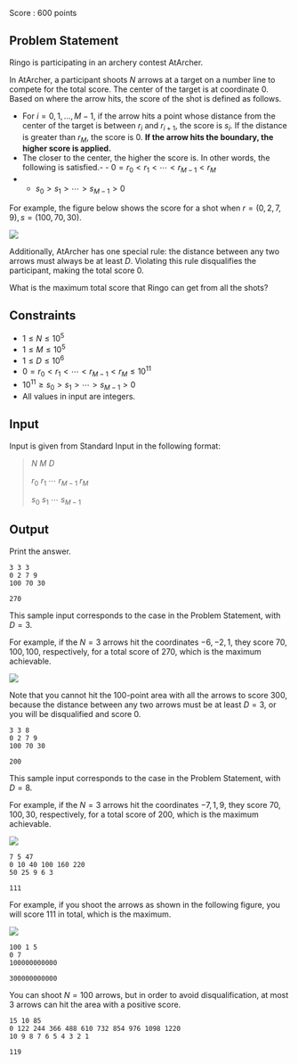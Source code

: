 Score : $600$ points

## Problem Statement

Ringo is participating in an archery contest AtArcher.

In AtArcher, a participant shoots $N$ arrows at a target on a number line to compete for the total score. The center of the target is at coordinate $0$. Based on where the arrow hits, the score of the shot is defined as follows.

- For $i = 0, 1, \dots, M-1$, if the arrow hits a point whose distance from the center of the target is between $r_i$ and $r_{i+1}$, the score is $s_i$. If the distance is greater than $r_M$, the score is $0$. **If the arrow hits the boundary, the higher score is applied.**
- The closer to the center, the higher the score is. In other words, the following is satisfied.-   - $0 = r_0 \lt r_1 \lt \cdots \lt r_{M-1} \lt r_M$
-   - $s_0 \gt s_1 \gt \cdots \gt s_{M-1} \gt 0$

For example, the figure below shows the score for a shot when $r = (0, 2, 7, 9), s = (100, 70, 30)$.

![](https://img.atcoder.jp/arc131/9c119e12092c684d21feea8d7c1f0f76.png)

 

Additionally, AtArcher has one special rule: the distance between any two arrows must always be at least $D$. Violating this rule disqualifies the participant, making the total score $0$.

What is the maximum total score that Ringo can get from all the shots?

## Constraints

- $1 \leq N \leq 10^5$
- $1 \leq M \leq 10^5$
- $1 \leq D \leq 10^6$
- $0 = r_0 \lt r_1 \lt \cdots \lt r_{M-1} \lt r_M \leq 10^{11}$
- $10^{11} \geq s_0 \gt s_1 \gt \cdots \gt s_{M-1} \gt 0$
- All values in input are integers.

## Input

Input is given from Standard Input in the following format:

> $N$ $M$ $D$
> 
> $r_0$ $r_1$ $\cdots$ $r_{M-1}$ $r_M$
> 
> $s_0$ $s_1$ $\cdots$ $s_{M-1}$

## Output

Print the answer.

```input1
3 3 3
0 2 7 9
100 70 30
```

```output1
270
```

This sample input corresponds to the case in the Problem Statement, with $D = 3$.

For example, if the $N = 3$ arrows hit the coordinates $-6, -2, 1$, they score $70, 100, 100$, respectively, for a total score of $270$, which is the maximum achievable.

![](https://img.atcoder.jp/arc131/3b9fbfbeaf90d953098e650d7b070e0d.png)

 

Note that you cannot hit the $100$-point area with all the arrows to score $300$, because the distance between any two arrows must be at least $D = 3$, or you will be disqualified and score $0$.

```input2
3 3 8
0 2 7 9
100 70 30
```

```output2
200
```

This sample input corresponds to the case in the Problem Statement, with $D = 8$.

For example, if the $N = 3$ arrows hit the coordinates $-7, 1, 9$, they score $70, 100, 30$, respectively, for a total score of $200$, which is the maximum achievable.

![](https://img.atcoder.jp/arc131/aefdd113cd212d29142783d0ffb1ea1e.png)

 

```input3
7 5 47
0 10 40 100 160 220
50 25 9 6 3
```

```output3
111
```

For example, if you shoot the arrows as shown in the following figure, you will score $111$ in total, which is the maximum.

![](https://img.atcoder.jp/arc131/2058c9b1e1deeea3bc6bae11da70b210.png)

 

```input4
100 1 5
0 7
100000000000
```

```output4
300000000000
```

You can shoot $N = 100$ arrows, but in order to avoid disqualification, at most $3$ arrows can hit the area with a positive score.

```input5
15 10 85
0 122 244 366 488 610 732 854 976 1098 1220
10 9 8 7 6 5 4 3 2 1
```

```output5
119
```